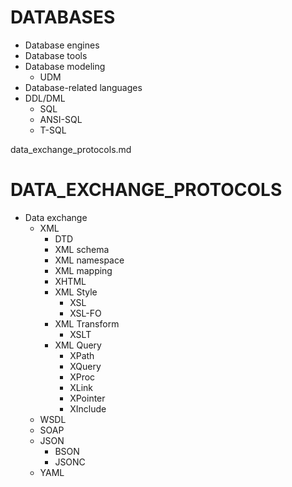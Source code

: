 # DATABASES

- Database engines
- Database tools
- Database modeling
  - UDM
- Database-related languages
- DDL/DML
  - SQL
  - ANSI-SQL
  - T-SQL


data_exchange_protocols.md

# DATA_EXCHANGE_PROTOCOLS

* Data exchange
  * XML
    - DTD
    - XML schema
    - XML namespace
    - XML mapping
    - XHTML
    * XML Style
      - XSL
      - XSL-FO
    * XML Transform
      - XSLT
    * XML Query
      - XPath
      - XQuery
      - XProc
      - XLink
      - XPointer
      - XInclude
  - WSDL
  - SOAP
  - JSON
    - BSON
    - JSONC
  - YAML
